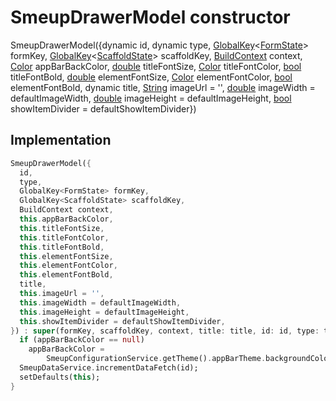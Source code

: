 


# SmeupDrawerModel constructor







SmeupDrawerModel({dynamic id, dynamic type, [GlobalKey](https://api.flutter.dev/flutter/widgets/GlobalKey-class.html)&lt;[FormState](https://api.flutter.dev/flutter/widgets/FormState-class.html)> formKey, [GlobalKey](https://api.flutter.dev/flutter/widgets/GlobalKey-class.html)&lt;[ScaffoldState](https://api.flutter.dev/flutter/material/ScaffoldState-class.html)> scaffoldKey, [BuildContext](https://api.flutter.dev/flutter/widgets/BuildContext-class.html) context, [Color](https://api.flutter.dev/flutter/dart-ui/Color-class.html) appBarBackColor, [double](https://api.flutter.dev/flutter/dart-core/double-class.html) titleFontSize, [Color](https://api.flutter.dev/flutter/dart-ui/Color-class.html) titleFontColor, [bool](https://api.flutter.dev/flutter/dart-core/bool-class.html) titleFontBold, [double](https://api.flutter.dev/flutter/dart-core/double-class.html) elementFontSize, [Color](https://api.flutter.dev/flutter/dart-ui/Color-class.html) elementFontColor, [bool](https://api.flutter.dev/flutter/dart-core/bool-class.html) elementFontBold, dynamic title, [String](https://api.flutter.dev/flutter/dart-core/String-class.html) imageUrl = '', [double](https://api.flutter.dev/flutter/dart-core/double-class.html) imageWidth = defaultImageWidth, [double](https://api.flutter.dev/flutter/dart-core/double-class.html) imageHeight = defaultImageHeight, [bool](https://api.flutter.dev/flutter/dart-core/bool-class.html) showItemDivider = defaultShowItemDivider})





## Implementation

```dart
SmeupDrawerModel({
  id,
  type,
  GlobalKey<FormState> formKey,
  GlobalKey<ScaffoldState> scaffoldKey,
  BuildContext context,
  this.appBarBackColor,
  this.titleFontSize,
  this.titleFontColor,
  this.titleFontBold,
  this.elementFontSize,
  this.elementFontColor,
  this.elementFontBold,
  title,
  this.imageUrl = '',
  this.imageWidth = defaultImageWidth,
  this.imageHeight = defaultImageHeight,
  this.showItemDivider = defaultShowItemDivider,
}) : super(formKey, scaffoldKey, context, title: title, id: id, type: type) {
  if (appBarBackColor == null)
    appBarBackColor =
        SmeupConfigurationService.getTheme().appBarTheme.backgroundColor;
  SmeupDataService.incrementDataFetch(id);
  setDefaults(this);
}
```







